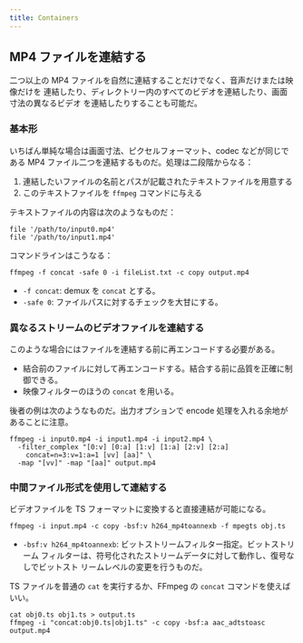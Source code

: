 ```yaml
---
title: Containers
---
```


## MP4 ファイルを連結する

二つ以上の MP4 ファイルを自然に連結することだけでなく、音声だけまたは映像だけを
連結したり、ディレクトリー内のすべてのビデオを連結したり、画面寸法の異なるビデオ
を連結したりすることも可能だ。

### 基本形

いちばん単純な場合は画面寸法、ピクセルフォーマット、codec などが同じである MP4
ファイル二つを連結するものだ。処理は二段階からなる：

1. 連結したいファイルの名前とパスが記載されたテキストファイルを用意する
2. このテキストファイルを `ffmpeg` コマンドに与える

テキストファイルの内容は次のようなものだ：

```text
file '/path/to/input0.mp4'
file '/path/to/input1.mp4'
```

コマンドラインはこうなる：

```console
ffmpeg -f concat -safe 0 -i fileList.txt -c copy output.mp4
```

* `-f concat`: demux を `concat` とする。
* `-safe 0`: ファイルパスに対するチェックを大甘にする。

### 異なるストリームのビデオファイルを連結する

このような場合にはファイルを連結する前に再エンコードする必要がある。

* 結合前のファイルに対して再エンコードする。結合する前に品質を正確に制御できる。
* 映像フィルターのほうの `concat` を用いる。

後者の例は次のようなものだ。出力オプションで encode 処理を入れる余地があることに注意。

```console
ffmpeg -i input0.mp4 -i input1.mp4 -i input2.mp4 \
  -filter_complex "[0:v] [0:a] [1:v] [1:a] [2:v] [2:a] 
    concat=n=3:v=1:a=1 [vv] [aa]" \
  -map "[vv]" -map "[aa]" output.mp4
```

### 中間ファイル形式を使用して連結する

ビデオファイルを TS フォーマットに変換すると直接連結が可能になる。

```console
ffmpeg -i input.mp4 -c copy -bsf:v h264_mp4toannexb -f mpegts obj.ts
```

* `-bsf:v h264_mp4toannexb`: ビットストリームフィルター指定。ビットストリーム
  フィルターは、符号化されたストリームデータに対して動作し、復号なしでビットスト
  リームレベルの変更を行うものだ。

TS ファイルを普通の `cat` を実行するか、FFmpeg の `concat` コマンドを使えばいい。

```console
cat obj0.ts obj1.ts > output.ts
ffmpeg -i "concat:obj0.ts|obj1.ts" -c copy -bsf:a aac_adtstoasc output.mp4
```
